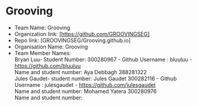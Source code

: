 Grooving
======
* Team Name: Grooving
* Organization link: [https://github.com/GROOVINGSEG]
* Repo link: [GROOVINGSEG/Grooving.github.io]
* Organisation Name: Grooving
* Team Member Names:<br />
Bryan Luu- Student Number: 300280967 - Github Username : bluuluu - https://github.com/bluuluu <br />
Name and student number: Aya Debbagh 388281322 <br />
Jules Gaudet- student number: Jules Gaudet 300282116 - Github Username : julesgaudet - https://github.com/julesgaudet <br />
Name and student number: Mohamed Yatera 300280976 <br />
Name and student number: <br />
